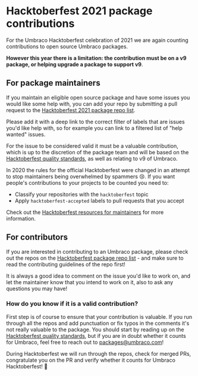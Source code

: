 # Hacktoberfest 2021 package contributions

For the Umbraco Hacktoberfest celebration of 2021 we are again counting contributions to open source Umbraco packages.

**However this year there is a limitation: the contribution must be on a v9 package, or helping upgrade a package to support v9**.

## For package maintainers

If you maintain an eligible open source package and have some issues you would like some help with, you can add your repo by submitting a pull request to the [Hacktoberfest 2021 package repo list](hacktoberfest-package-repos.md). 

Please add it with a deep link to the correct filter of labels that are issues you'd like help with, so for example you can link to a filtered list of "help wanted" issues.

For the issue to be considered valid it must be a valuable contribution, which is up to the discretion of the package team and will be based on the [Hacktoberfest quality standards](https://hacktoberfest.digitalocean.com/resources/qualitystandards), as well as relating to v9 of Umbraco.

In 2020 the rules for the official Hacktoberfest were changed in an attempt to stop maintainers being overwhelmed by spammers 😢. If you want people's contributions to your projects to be counted you need to:

- Classify your repositories with the `hacktoberfest` topic
- Apply `hacktoberfest-accepted` labels to pull requests that you accept

Check out the [Hacktoberfest resources for maintainers](https://hacktoberfest.digitalocean.com/resources/maintainers) for more information.


## For contributors

If you are interested in contributing to an Umbraco package, please check out the repos on the [Hacktoberfest package repo list](hacktoberfest-package-repos.md) - and make sure to read the contributing guidelines of the repo first!

It is always a good idea to comment on the issue you'd like to work on, and let the maintainer know that you intend to work on it, also to ask any questions you may have!

### How do you know if it is a valid contribution?

First step is of course to ensure that your contribution is valuable. If you run through all the repos and add punctuation or fix typos in the comments it's not really valuable to the package. You should start by reading up on the [Hacktoberfest quality standards](https://hacktoberfest.digitalocean.com/resources/qualitystandards), but if you are in doubt whether it counts for Umbraco, feel free to reach out to packages@umbraco.com!

During Hacktoberfest we will run through the repos, check for merged PRs, congratulate you on the PR and verify whether it counts for Umbraco Hacktoberfest! 🎉
